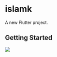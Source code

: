 # islamk

A new Flutter project.

## Getting Started
<img src="https://i.ibb.co/Ss4FVrW/image11.jpg">
